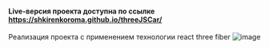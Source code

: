 #### Live-версия проекта доступна по ссылке https://shkirenkoroma.github.io/threeJSCar/
Реализация проекта с применением технологии react three fiber
![image](https://github.com/Shkirenkoroma/threeJSCar/assets/61347452/8b08bb9f-1560-4f0d-9e69-9cbabbca023c)

